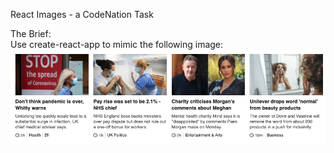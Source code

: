 React Images - a CodeNation Task

The Brief: <br>
Use create-react-app to mimic the following image: <br>
<img src="/briefImg.png" alt="screenshot of bbc news"></img>